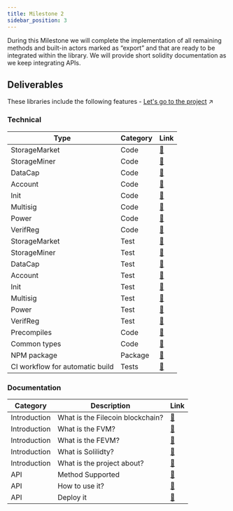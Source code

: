 ```yaml
---
title: Milestone 2
sidebar_position: 3
---
```


During this Milestone we will complete the implementation of all remaining methods and built-in actors marked as “export” and that are ready to be integrated within the library. We will provide short solidity documentation as we keep integrating APIs.

## Deliverables

These libraries include the following features - [Let's go to the project](https://github.com/Zondax/filecoin-solidity/tree/master/contracts/v0.8/) :arrow_upper_right:

### Technical
| Type                            | Category | Link                                                                                                     |
|---------------------------------|----------|----------------------------------------------------------------------------------------------------------|
| StorageMarket                   | Code     | [:link:](https://github.com/Zondax/filecoin-solidity/blob/master/contracts/v0.8/MarketAPI.sol)           |
| StorageMiner                    | Code     | [:link:](https://github.com/Zondax/filecoin-solidity/blob/master/contracts/v0.8/MinerAPI.sol)            |
| DataCap                         | Code     | [:link:](https://github.com/Zondax/filecoin-solidity/blob/master/contracts/v0.8/DataCapAPI.sol)          |
| Account                         | Code     | [:link:](https://github.com/Zondax/filecoin-solidity/blob/master/contracts/v0.8/AccountAPI.sol)          |
| Init                            | Code     | [:link:](https://github.com/Zondax/filecoin-solidity/blob/master/contracts/v0.8/InitAPI.sol)             |
| Multisig                        | Code     | [:link:](https://github.com/Zondax/filecoin-solidity/blob/master/contracts/v0.8/MultisigAPI.sol)         |
| Power                           | Code     | [:link:](https://github.com/Zondax/filecoin-solidity/blob/master/contracts/v0.8/PowerAPI.sol)            |
| VerifReg                        | Code     | [:link:](https://github.com/Zondax/filecoin-solidity/blob/master/contracts/v0.8/VerifRegAPI.sol)         |
| StorageMarket                   | Test     | [:link:](https://github.com/Zondax/filecoin-solidity/blob/master/contracts/v0.8/tests/market.test.sol)   |
| StorageMiner                    | Test     | [:link:](https://github.com/Zondax/filecoin-solidity/blob/master/contracts/v0.8/tests/miner.test.sol)    |
| DataCap                         | Test     | [:link:](https://github.com/Zondax/filecoin-solidity/blob/master/contracts/v0.8/tests/datacap.test.sol)  |
| Account                         | Test     | [:link:](https://github.com/Zondax/filecoin-solidity/blob/master/contracts/v0.8/tests/account.test.sol)  |
| Init                            | Test     | [:link:](https://github.com/Zondax/filecoin-solidity/blob/master/contracts/v0.8/tests/init.test.sol)     |
| Multisig                        | Test     | [:link:](https://github.com/Zondax/filecoin-solidity/blob/master/contracts/v0.8/tests/multisig.test.sol) |
| Power                           | Test     | [:link:](https://github.com/Zondax/filecoin-solidity/blob/master/contracts/v0.8/tests/power.test.sol)    |
| VerifReg                        | Test     | [:link:](https://github.com/Zondax/filecoin-solidity/blob/master/contracts/v0.8/tests/verifreg.test.sol) |
| Precompiles                     | Code     | [:link:](https://github.com/Zondax/filecoin-solidity/blob/master/contracts/v0.8/PrecompilesAPI.sol)      |
| Common types                    | Code     | [:link:](https://github.com/Zondax/filecoin-solidity/tree/master/contracts/v0.8/types)                   |
| NPM package                     | Package  | [:link:](https://www.npmjs.com/package/@zondax/filecoin-solidity)                                        |
| CI workflow for automatic build | Tests    | [:link:](https://github.com/Zondax/filecoin-solidity/blob/master/.github/workflows/main.yaml)            |

### Documentation 

| Category     | Description                      | Link                                                                                                                                |
|--------------|----------------------------------|-------------------------------------------------------------------------------------------------------------------------------------|
 | Introduction | What is the Filecoin blockchain? | [:link:](https://github.com/Zondax/filecoin-solidity/blob/master/docs/introduction/introduction.md#what-is-the-filecoin-blockchain) |
 | Introduction | What is the FVM?                 | [:link:](https://github.com/Zondax/filecoin-solidity/blob/master/docs/introduction/introduction.md#what-is-the-fvm)                 |
 | Introduction | What is the FEVM?                | [:link:](https://github.com/Zondax/filecoin-solidity/blob/master/docs/introduction/introduction.md#what-is-the-fevm)                |
 | Introduction | What is Solilidty?               | [:link:](https://github.com/Zondax/filecoin-solidity/blob/master/docs/introduction/tech-involved.md#what-is-solidity)               |
 | Introduction | What is the project about?       | [:link:](https://github.com/Zondax/filecoin-solidity/blob/master/docs/index.md)                                                     |
 | API          | Method Supported                 | [:link:](https://github.com/Zondax/filecoin-solidity/blob/master/docs/api/api.md)                                                   |
 | API          | How to use it?                   | [:link:](https://github.com/Zondax/filecoin-solidity/blob/master/docs/api/use-it.md)                                                |
| API          | Deploy it                        | [:link:](https://github.com/Zondax/filecoin-solidity/blob/master/docs/deploy-it.md)                                                 |
